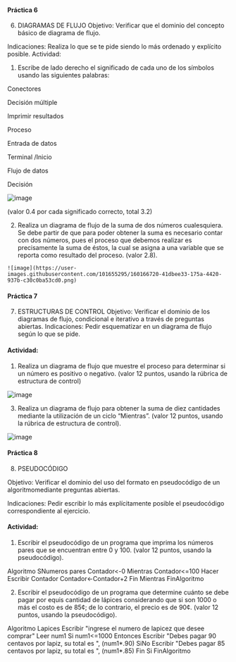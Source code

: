 #### Práctica 6
6. DIAGRAMAS DE FLUJO
Objetivo: Verificar que el dominio del concepto básico de diagrama de flujo.

Indicaciones: Realiza lo que se te pide siendo lo más ordenado y explícito posible.
Actividad:

  1. Escribe de lado derecho el significado de cada uno de los símbolos usando las
  siguientes palabras: 
  
  Conectores
  
  Decisión múltiple
  
  Imprimir resultados
  
  Proceso
  
  Entrada de datos
  
  Terminal /Inicio
  
  Flujo de datos
  
  Decisión
  
  
  ![image](https://user-images.githubusercontent.com/101655295/160165443-c8ea3470-0955-4033-a36f-f681e42b5a41.png)


  (valor 0.4 por cada significado correcto, total 3.2)
  
   2. Realiza un diagrama de flujo de la suma de dos números cualesquiera. Se debe partir de que para poder obtener la suma es necesario contar con dos números, pues el proceso que debemos realizar es precisamente la suma de éstos, la cual se asigna a una variable que se reporta como resultado del proceso. (valor 2.8).
    
    ![image](https://user-images.githubusercontent.com/101655295/160166720-41dbee33-175a-4420-937b-c30c0ba53cd0.png)


 #### Práctica 7
7. ESTRUCTURAS DE CONTROL
Objetivo: Verificar el dominio de los diagramas de flujo, condicional e iterativo a través de preguntas abiertas.
Indicaciones: Pedir esquematizar en un diagrama de flujo según lo que se pide.
#### Actividad:
  1. Realiza un diagrama de flujo que muestre el proceso para determinar si un número es positivo o negativo. (valor 12 puntos, usando la rúbrica de estructura de control)
 
 ![image](https://user-images.githubusercontent.com/101655295/159042919-cfdf58ba-79f7-4ccf-90d4-22b4bc7afcd0.png)
 
  3. Realiza un diagrama de flujo para obtener la suma de diez cantidades mediante la utilización de un ciclo “Mientras”. (valor 12 puntos, usando la rúbrica de estructura de
control).

![image](https://user-images.githubusercontent.com/101655295/160167315-cdbe8cf7-6613-4904-a107-dde1ab3146c1.png)


#### Práctica 8
8. PSEUDOCÓDIGO

Objetivo: Verificar el dominio del uso del formato en pseudocódigo de un algoritmomediante preguntas abiertas.

Indicaciones: Pedir escribir lo más explícitamente posible el pseudocódigo correspondiente al ejercicio.

#### Actividad:

  1. Escribir el pseudocódigo de un programa que imprima los números pares que se encuentran entre 0 y 100. (valor 12 puntos, usando la pseudocódigo).
  
Algoritmo SNumeros pares
	Contador<-0
	Mientras Contador<=100 Hacer
		Escribir Contador
		Contador<-Contador+2
	Fin Mientras
FinAlgoritmo 

  2. Escribir el pseudocódigo de un programa que determine cuánto se debe pagar por equis cantidad de lápices considerando que si son 1000 o más el costo es de 85¢; de lo contrario, el precio es de 90¢. (valor 12 puntos, usando la pseudocódigo).
  
  Algoritmo Lapices
	Escribir "ingrese el numero de lapicez que desee comprar"
	Leer num1
	Si num1<=1000 Entonces
		Escribir "Debes pagar 90 centavos por lapiz, su total es ", (num1*.90)
	SiNo
		Escribir "Debes pagar 85 centavos por lapiz, su total es ", (num1*.85)
	Fin Si 
FinAlgoritmo
